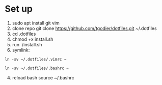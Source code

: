 # Set up 

1. sudo apt install git vim 
2. clone repo 
    git clone https://github.com/tgodier/dotfiles.git ~/.dotfiles 
3. cd .dotfiles
4. chmod +x install.sh
5. run ./install.sh
3. symlink: 

````
ln -sv ~/.dotfiles/.vimrc ~

ln -sv ~/.dotfiles/.bashrc ~
````

4. reload bash
    source ~/.bashrc
